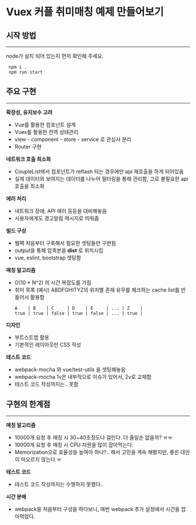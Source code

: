 # Vuex 커플 취미매칭 예제 만들어보기

## 시작 방법
-----------------
  node가 설치 되어 있는지 먼저 확인해 주세요.
```
 npm i .
 npm run start
```

## 주요 구현
-----------------
__확장성, 유지보수 고려__
- Vue를 활용한 컴포넌트 설계
- Vuex를 활용한 전역 상태관리
- view - component - store - service 로 관심사 분리
- Router 구현

__네트워크 호출 최소화__
- CoupleList에서 컴포넌트가 reflash 되는 경우에만 api 재호출을 하게 되어있음
- 실제 데이터와 보여지는 데이터를 나누어 필터링을 통해 관리함, 고로 불필요한 api 호출을 최소화 

__에러 처리__
- 네트워크 장애, API 에러 등등을 대비해놓음
- 사용자에게도 경고알림 메시지로 띄워줌

__빌드 구성__
- 웹팩 처음부터 구축해서 필요한 셋팅들만 구현됨
- output을 통해 압축본을 __dist__ 로 위치시킴
- vue, eslint, bootstrap 셋팅함

__매칭 알고리즘__
- O(10 * N^2) 의 시간 복잡도를 가짐
- 취미 목록 (예시) ABDFGHITYZ의 위치별 존재 유무를 체크하는 cache list를 만들어서 활용함
    ```
    A    | B    | C     | D    | E     | ... | Z    |
    true | true | false | true | false | ... | true |
    ```

__디자인__
- 부트스트랩 활용
- 기본적인 레이아웃만 CSS 작성

__테스트 코드__
- webpack-mocha 와 vue/test-utils 을 셋팅해놓음
- webpack-mocha 1v은 내부적으로 이슈가 있어서, 2v로 교체함
- 테스트 코드 작성까지는.. 못함


## 구현의 한계점
-----------------
__매칭 알고리즘__
- 10000개 요청 후 매칭 시 30~40초정도나 걸린다. 더 줄일순 없을까? ㅠㅠ
- 10000개 요청 후 매칭 시 CPU 자원을 많이 잡아먹는다.
- Memorization으로 효율성을 높여야 하나?.. 해서 고민을 계속 해봤지만, 좋은 대안이 떠오르지 않는다 ㅠ

__테스트 코드__
- 테스트 코드 작성까지는 수행하지 못했다..

__시간 분배__
- webpack을 처음부터 구성을 하다보니, 매번 webpack 추가 설정에서 시간을 잡아먹었다.

